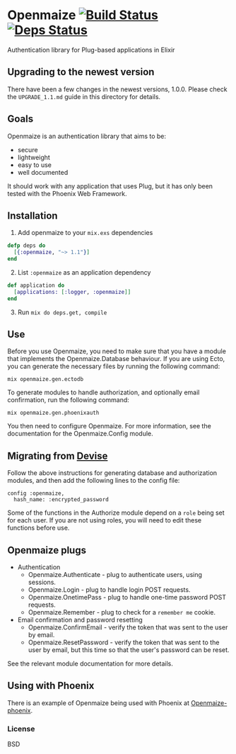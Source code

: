 # Openmaize [![Build Status](https://travis-ci.org/riverrun/openmaize.svg?branch=master)](https://travis-ci.org/riverrun/openmaize) [![Deps Status](https://beta.hexfaktor.org/badge/all/github/riverrun/openmaize.svg)](https://beta.hexfaktor.org/github/riverrun/openmaize)

Authentication library for Plug-based applications in Elixir

## Upgrading to the newest version

There have been a few changes in the newest versions, 1.0.0.
Please check the `UPGRADE_1.1.md` guide in this directory for details.

## Goals

Openmaize is an authentication library that aims to be:

* secure
* lightweight
* easy to use
* well documented

It should work with any application that uses Plug, but it has only been
tested with the Phoenix Web Framework.

## Installation

1. Add openmaize to your `mix.exs` dependencies

  ```elixir
  defp deps do
    [{:openmaize, "~> 1.1"}]
  end
  ```

2. List `:openmaize` as an application dependency

  ```elixir
  def application do
    [applications: [:logger, :openmaize]]
  end
  ```

3. Run `mix do deps.get, compile`

## Use

Before you use Openmaize, you need to make sure that you have a module
that implements the Openmaize.Database behaviour. If you are using Ecto,
you can generate the necessary files by running the following command:

    mix openmaize.gen.ectodb

To generate modules to handle authorization, and optionally email confirmation,
run the following command:

    mix openmaize.gen.phoenixauth

You then need to configure Openmaize. For more information, see the documentation
for the Openmaize.Config module.

## Migrating from [Devise](https://github.com/plataformatec/devise)

Follow the above instructions for generating database and authorization
modules, and then add the following lines to the config file:

    config :openmaize,
      hash_name: :encrypted_password

Some of the functions in the Authorize module depend on a `role` being
set for each user. If you are not using roles, you will need to edit
these functions before use.

## Openmaize plugs

  * Authentication
    * Openmaize.Authenticate - plug to authenticate users, using sessions.
    * Openmaize.Login - plug to handle login POST requests.
    * Openmaize.OnetimePass - plug to handle one-time password POST requests.
    * Openmaize.Remember - plug to check for a `remember me` cookie.
  * Email confirmation and password resetting
    * Openmaize.ConfirmEmail - verify the token that was sent to the user by email.
    * Openmaize.ResetPassword - verify the token that was sent to the user by email,
    but this time so that the user's password can be reset.

See the relevant module documentation for more details.

## Using with Phoenix

There is an example of Openmaize being used with Phoenix at
[Openmaize-phoenix](https://github.com/riverrun/openmaize-phoenix).

### License

BSD
